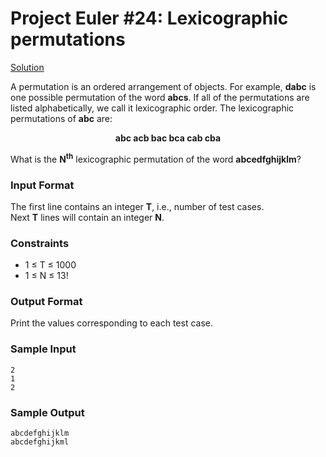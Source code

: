 # Project Euler #24: Lexicographic permutations

[Solution](https://github.com/zhaohanson1/project_euler_plus/blob/master/024%20-%20Lexicographic%20permutations/solution.md)

A permutation is an ordered arrangement of objects. 
For example, **dabc** is one possible permutation of the word **abcs**. 
If all of the permutations are listed alphabetically, we call it lexicographic order. The lexicographic permutations of **abc** are:
  
<div align='center'>
  <b>abc acb bac bca cab cba</b>
</div>
  
What is the **N<sup>th</sup>** lexicographic permutation of the word **abcedfghijklm**?

### Input Format

The first line contains an integer **T**, i.e., number of test cases.   
Next **T**  lines will contain an integer **N**.

### Constraints
- 1 &le; T &le; 1000
- 1 &le; N &le; 13!

### Output Format

Print the values corresponding to each test case.

### Sample Input

```
2
1
2
```

### Sample Output

```
abcdefghijklm
abcdefghijkml
```

